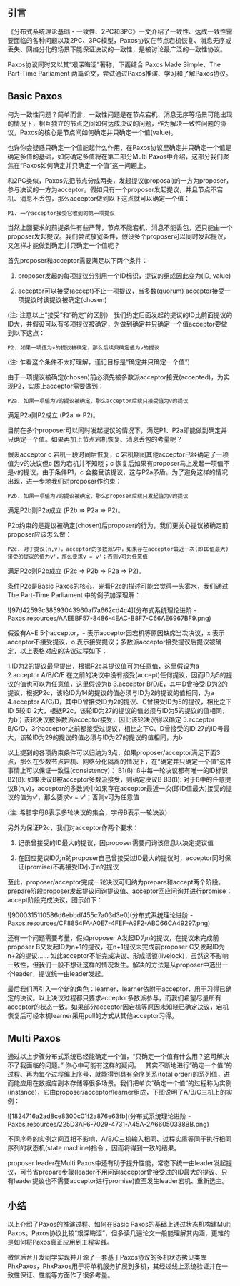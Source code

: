 ## 引言

《分布式系统理论基础 - 一致性、2PC和3PC》一文介绍了一致性、达成一致性需要面临的各种问题以及2PC、3PC模型，Paxos协议在节点宕机恢复、消息无序或丢失、网络分化的场景下能保证决议的一致性，是被讨论最广泛的一致性协议。

 

Paxos协议同时又以其“艰深晦涩”著称，下面结合 Paxos Made Simple、The Part-Time Parliament 两篇论文，尝试通过Paxos推演、学习和了解Paxos协议。

 

## Basic Paxos

何为一致性问题？简单而言，一致性问题是在节点宕机、消息无序等场景可能出现的情况下，相互独立的节点之间如何达成决议的问题，作为解决一致性问题的协议，Paxos的核心是节点间如何确定并只确定一个值(value)。


也许你会疑惑只确定一个值能起什么作用，在Paxos协议里确定并只确定一个值是确定多值的基础，如何确定多值将在第二部分Multi Paxos中介绍，这部分我们聚焦在“Paxos如何确定并只确定一个值”这一问题上。

和2PC类似，Paxos先把节点分成两类，发起提议(proposal)的一方为proposer，参与决议的一方为acceptor。假如只有一个proposer发起提议，并且节点不宕机、消息不丢包，那么acceptor做到以下这点就可以确定一个值：
```
P1. 一个acceptor接受它收到的第一项提议
```
当然上面要求的前提条件有些严苛，节点不能宕机、消息不能丢包，还只能由一个proposer发起提议。我们尝试放宽条件，假设多个proposer可以同时发起提议，又怎样才能做到确定并只确定一个值呢？


首先proposer和acceptor需要满足以下两个条件：
1. proposer发起的每项提议分别用一个ID标识，提议的组成因此变为(ID, value)

2. acceptor可以接受(accept)不止一项提议，当多数(quorum) acceptor接受一项提议时该提议被确定(chosen)

(注: 注意以上“接受”和“确定”的区别）
我们约定后面发起的提议的ID比前面提议的ID大，并假设可以有多项提议被确定，为做到确定并只确定一个值acceptor要做到以下这点：

```
P2. 如果一项值为v的提议被确定，那么后续只确定值为v的提议
```
(注: 乍看这个条件不太好理解，谨记目标是“确定并只确定一个值”)

由于一项提议被确定(chosen)前必须先被多数派acceptor接受(accepted)，为实现P2，实质上acceptor需要做到：
```
P2a. 如果一项值为v的提议被确定，那么acceptor后续只接受值为v的提议
```
满足P2a则P2成立 (P2a => P2)。

 

目前在多个proposer可以同时发起提议的情况下，满足P1、P2a即能做到确定并只确定一个值。如果再加上节点宕机恢复、消息丢包的考量呢？

 

假设acceptor c 宕机一段时间后恢复，c 宕机期间其他acceptor已经确定了一项值为v的决议但c 因为宕机并不知晓；c 恢复后如果有proposer马上发起一项值不是v的提议，由于条件P1，c 会接受该提议，这与P2a矛盾。为了避免这样的情况出现，进一步地我们对proposer作约束：


```
P2b. 如果一项值为v的提议被确定，那么proposer后续只发起值为v的提议
```
满足P2b则P2a成立 (P2b => P2a => P2)。

 

P2b约束的是提议被确定(chosen)后proposer的行为，我们更关心提议被确定前proposer应该怎么做：
```
P2c. 对于提议(n,v)，acceptor的多数派S中，如果存在acceptor最近一次(即ID值最大)接受的提议的值为v'，那么要求v = v'；否则v可为任意值
```
满足P2c则P2b成立 (P2c => P2b => P2a => P2)。

 

条件P2c是Basic Paxos的核心，光看P2c的描述可能会觉得一头雾水，我们通过 The Part-Time Parliament 中的例子加深理解：

![97d42599c38593043960af7a662cd4c4](分布式系统理论进阶 - Paxos.resources/AAEEBF57-8486-4EAC-B8F7-C66AE6967BF9.png)

假设有A~E 5个acceptor，- 表示acceptor因宕机等原因缺席当次决议，x 表示acceptor不接受提议，o 表示接受提议；多数派acceptor接受提议后提议被确定，以上表格对应的决议过程如下：

1.ID为2的提议最早提出，根据P2c其提议值可为任意值，这里假设为a
2.acceptor A/B/C/E 在之前的决议中没有接受(accept)任何提议，因而ID为5的提议的值也可以为任意值，这里假设为b
3.acceptor B/D/E，其中D曾接受ID为2的提议，根据P2c，该轮ID为14的提议的值必须与ID为2的提议的值相同，为a
4.acceptor A/C/D，其中D曾接受ID为2的提议、C曾接受ID为5的提议，相比之下ID 5较ID 2大，根据P2c，该轮ID为27的提议的值必须与ID为5的提议的值相同，为b；该轮决议被多数派acceptor接受，因此该轮决议得以确定
5.acceptor B/C/D，3个acceptor之前都接受过提议，相比之下C、D曾接受的ID 27的ID号最大，该轮ID为29的提议的值必须与ID为27的提议的值相同，为b

以上提到的各项约束条件可以归纳为3点，如果proposer/acceptor满足下面3点，那么在少数节点宕机、网络分化隔离的情况下，在“确定并只确定一个值”这件事情上可以保证一致性(consistency)：
B1(ß): ß中每一轮决议都有唯一的ID标识
B2(ß): 如果决议B被acceptor多数派接受，则确定决议B
B3(ß): 对于ß中的任意提议B(n,v)，acceptor的多数派中如果存在acceptor最近一次(即ID值最大)接受的提议的值为v'，那么要求v = v'；否则v可为任意值

(注: 希腊字母ß表示多轮决议的集合，字母B表示一轮决议)

另外为保证P2c，我们对acceptor作两个要求：

1. 记录曾接受的ID最大的提议，因proposer需要问询该信息以决定提议值

2. 在回应提议ID为n的proposer自己曾接受过ID最大的提议时，acceptor同时保证(promise)不再接受ID小于n的提议

 

至此，proposer/acceptor完成一轮决议可归纳为prepare和accept两个阶段。prepare阶段proposer发起提议问询提议值、acceptor回应问询并进行promise；accept阶段完成决议，图示如下：

![9000315110586d6ebbdf455c7a03d3e0](分布式系统理论进阶 - Paxos.resources/CF8854FA-A0E7-4FEF-A9F2-ABC66CA49297.png)

还有一个问题需要考量，假如proposer A发起ID为n的提议，在提议未完成前proposer B又发起ID为n+1的提议，在n+1提议未完成前proposer C又发起ID为n+2的提议…… 如此acceptor不能完成决议、形成活锁(livelock)，虽然这不影响一致性，但我们一般不想让这样的情况发生。解决的方法是从proposer中选出一个leader，提议统一由leader发起。

 

最后我们再引入一个新的角色：learner，learner依附于acceptor，用于习得已确定的决议。以上决议过程都只要求acceptor多数派参与，而我们希望尽量所有acceptor的状态一致。如果部分acceptor因宕机等原因未知晓已确定决议，宕机恢复后可经本机learner采用pull的方式从其他acceptor习得。


## Multi Paxos

通过以上步骤分布式系统已经能确定一个值，“只确定一个值有什么用？这可解决不了我面临的问题。” 你心中可能有这样的疑问。
 
其实不断地进行“确定一个值”的过程、再为每个过程编上序号，就能得到具有全序关系(total order)的系列值，进而能应用在数据库副本存储等很多场景。我们把单次“确定一个值”的过程称为实例(instance)，它由proposer/acceptor/learner组成，下图说明了A/B/C三机上的实例：

![1824716a2ad8ce8300c01f2a876e63fb](分布式系统理论进阶 - Paxos.resources/225D3AF6-7029-4731-A45A-2A66050338BB.png)

不同序号的实例之间互相不影响，A/B/C三机输入相同、过程实质等同于执行相同序列的状态机(state machine)指令 ，因而将得到一致的结果。


proposer leader在Multi Paxos中还有助于提升性能，常态下统一由leader发起提议，可节省prepare步骤(leader不用问询acceptor曾接受过的ID最大的提议、只有leader提议也不需要acceptor进行promise)直至发生leader宕机、重新选主。

## 小结

以上介绍了Paxos的推演过程、如何在Basic Paxos的基础上通过状态机构建Multi Paxos。Paxos协议比较“艰深晦涩”，但多读几遍论文一般能理解其内涵，更难的是如何将Paxos真正应用到工程实践。

 

微信后台开发同学实现并开源了一套基于Paxos协议的多机状态拷贝类库PhxPaxos，PhxPaxos用于将单机服务扩展到多机，其经过线上系统验证并在一致性保证、性能等方面作了很多考量。